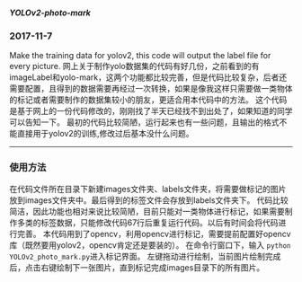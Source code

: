 
##### YOLOv2-photo-mark

### 2017-11-7

Make the training data for yolov2, this code will output the label file for every picture.
网上关于制作yolo数据集的代码有好几份，之前看到的有imageLabel和yolo-mark，这两个功能都比较完善，但是代码比较复杂，后者还需要配置，且得到的数据需要再经过一次转换，如果是像我这样只需要做一类物体的标记或者需要制作的数据集较小的朋友，更适合用本代码中的方法。
这个代码是基于网上的一份代码修改的，刚刚找了半天已经找不到出处了，如果知道的同学可以告知一下。
最初的代码比较简陋，运行起来也有一些问题，且输出的格式不能直接用于yolov2的训练,修改过后基本没什么问题。

----------------------

### 使用方法

在代码文件所在目录下新建images文件夹、labels文件夹，将需要做标记的图片放到images文件夹中。最后得到的标签文件会存放到labels文件夹下。
代码比较简洁，因此功能也相对来说比较简陋，目前只能对一类物体进行标记，如果需要制作多类的标签数据，只能修改代码67行后重复运行代码。以后有时间会将代码进行完善。
本代码用到了opencv，利用opencv进行标记，需要提前配置好opencv库（既然要用yolov2，opencv肯定还是要装的）。
在命令行窗口下，输入 ```python YOLOv2_photo_mark.py```进入标记界面。
左键拖动进行绘制，当前图片绘制完成后，点击右键绘制下一张图片，直到标记完成images目录下的所有图片。
